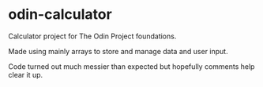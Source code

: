 # odin-calculator

Calculator project for The Odin Project foundations.

Made using mainly arrays to store and manage data and user input.

Code turned out much messier than expected but hopefully comments help clear it up.